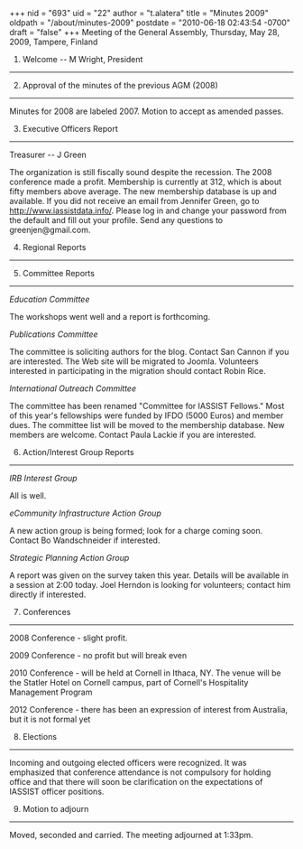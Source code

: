 +++
nid = "693"
uid = "22"
author = "t.alatera"
title = "Minutes 2009"
oldpath = "/about/minutes-2009"
postdate = "2010-06-18 02:43:54 -0700"
draft = "false"
+++
Meeting of the General Assembly, Thursday, May 28, 2009, Tampere,
Finland

1. Welcome -- M Wright, President
---------------------------------

2. Approval of the minutes of the previous AGM (2008)
-----------------------------------------------------

Minutes for 2008 are labeled 2007. Motion to accept as amended passes.

3. Executive Officers Report
----------------------------

Treasurer -- J Green

The organization is still fiscally sound despite the recession. The 2008
conference made a profit. Membership is currently at 312, which is about
fifty members above average. The new membership database is up and
available. If you did not receive an email from Jennifer Green, go to
http://www.iassistdata.info/. Please log in and change your password
from the default and fill out your profile. Send any questions to
greenjen\@gmail.com.

4. Regional Reports
-------------------

5. Committee Reports
--------------------

*Education Committee*

The workshops went well and a report is forthcoming.

*Publications Committee*

The committee is soliciting authors for the blog. Contact San Cannon if
you are interested. The Web site will be migrated to Joomla. Volunteers
interested in participating in the migration should contact Robin Rice.

*International Outreach Committee*

The committee has been renamed \"Committee for IASSIST Fellows.\" Most
of this year\'s fellowships were funded by IFDO (5000 Euros) and member
dues. The committee list will be moved to the membership database. New
members are welcome. Contact Paula Lackie if you are interested.

6. Action/Interest Group Reports
--------------------------------

*IRB Interest Group*

All is well.

*eCommunity Infrastructure Action Group*

A new action group is being formed; look for a charge coming soon.
Contact Bo Wandschneider if interested.

*Strategic Planning Action Group*

A report was given on the survey taken this year. Details will be
available in a session at 2:00 today. Joel Herndon is looking for
volunteers; contact him directly if interested.

7. Conferences
--------------

2008 Conference - slight profit.

2009 Conference - no profit but will break even

2010 Conference - will be held at Cornell in Ithaca, NY. The venue will
be the Statler Hotel on Cornell campus, part of Cornell\'s Hospitality
Management Program

2012 Conference - there has been an expression of interest from
Australia, but it is not formal yet

8. Elections
------------

Incoming and outgoing elected officers were recognized. It was
emphasized that conference attendance is not compulsory for holding
office and that there will soon be clarification on the expectations of
IASSIST officer positions.

9. Motion to adjourn
--------------------

Moved, seconded and carried. The meeting adjourned at 1:33pm.
